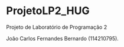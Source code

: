 # ProjetoLP2_HUG
Projeto de Laboratório de Programação 2

João Carlos Fernandes Bernardo (114210795).
